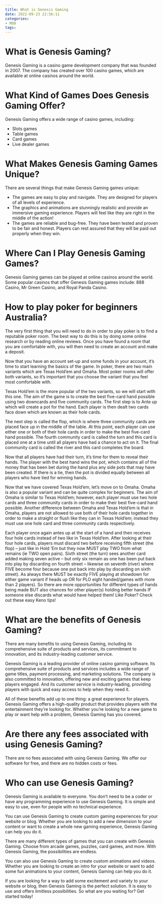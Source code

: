 ```yaml
---
title: What is Genesis Gaming
date: 2022-09-23 22:56:11
categories:
- M88
tags:
---
```



#  What is Genesis Gaming?

Genesis Gaming is a casino game development company that was founded in 2007. The company has created over 100 casino games, which are available at online casinos around the world.

# What Kind of Games Does Genesis Gaming Offer?

Genesis Gaming offers a wide range of casino games, including:

* Slots games
* Table games
* Card games
* Live dealer games

# What Makes Genesis Gaming Games Unique?

There are several things that make Genesis Gaming games unique:

* The games are easy to play and navigate. They are designed for players of all levels of experience.
* The graphics and animations are stunningly realistic and provide an immersive gaming experience. Players will feel like they are right in the middle of the action!
* The games are reliable and bug-free. They have been tested and proven to be fair and honest. Players can rest assured that they will be paid out properly when they win.

# Where Can I Play Genesis Gaming Games?

Genesis Gaming games can be played at online casinos around the world. Some popular casinos that offer Genesis Gaming games include: 888 Casino, Mr Green Casino, and Royal Panda Casino.

#  How to play poker for beginners Australia?

The very first thing that you will need to do in order to play poker is to find a reputable poker room. The best way to do this is by doing some online research or by reading online reviews. Once you have found a room that you are comfortable with, you will then need to create an account and make a deposit.

Now that you have an account set-up and some funds in your account, it’s time to start learning the basics of the game. In poker, there are two main variants which are Texas Hold’em and Omaha. Most poker rooms will offer both variants, so it’s important that you choose the variant that you feel most comfortable with.

Texas Hold’em is the more popular of the two variants, so we will start with this one. The aim of the game is to create the best five-card hand possible using two downcards and five community cards. The first step is to Ante up which will create a pot for the hand. Each player is then dealt two cards face down which are known as their hole cards.

The next step is called the flop, which is where three community cards are placed face up in the middle of the table. At this point, each player can use either one or both of their hole cards in order to make the best five-card hand possible. The fourth community card is called the turn and this card is placed one at a time until all players have had a chance to act on it. The final community card is called the river and this card completes the board.

Now that all players have had their turn, it’s time for them to reveal their hands. The player with the best hand wins the pot, which contains all of the money that has been bet during the hand plus any side pots that may have been created. If there is a tie, then the pot is divided equally between all players who have tied for winning hands.

Now that we have covered Texas Hold’em, let’s move on to Omaha. Omaha is also a popular variant and can be quite complex for beginners. The aim of Omaha is similar to Texas Hold’em; however, each player must use two hole cards and three community cards in order to make their best five-card hand possible. Another difference between Omaha and Texas Hold’em is that in Omaha, players are not allowed to use both of their hole cards together in order to make a straight or flush like they can in Texas Hold’em; instead they must use one hole card and three community cards respectively.

Each player once again antes up at the start of a hand and then receives four hole cards instead of two like in Texas Hold’em. After looking at their four hole cards, players must discard two before receiving fifth street (the flop) – just like in Hold ‘Em but they now MUST play TWO from what remains (ie TWO open pairs). Sixth street (the turn) sees another card added making seven active – but only six remain as one has been put back into play by discarding on fourth street – likewise on seventh (river) where FIVE become four because one put back into play by discarding on sixth street). As always there MUST be exactly FIVE playing at showdown for either game variant if heads up OR for PLO eight handed/games with more than 2 players). So there are more opportunities for different types of hands being made BUT also chances for other player(s) holding better hands IF someone else discards what would have helped them! 
Like Poker? Check out these easy Keno tips! 

  

#  What are the benefits of Genesis Gaming?

There are many benefits to using Genesis Gaming, including its comprehensive suite of products and services, its commitment to innovation, and its industry-leading customer service.

Genesis Gaming is a leading provider of online casino gaming software. Its comprehensive suite of products and services includes a wide range of game titles, payment processing, and marketing solutions. The company is also committed to innovation, offering new and exciting games that keep players engaged. And its customer service is industry-leading, providing players with quick and easy access to help when they need it.

All of these benefits add up to one thing: a great experience for players. Genesis Gaming offers a high-quality product that provides players with the entertainment they’re looking for. Whether you’re looking for a new game to play or want help with a problem, Genesis Gaming has you covered.

#  Are there any fees associated with using Genesis Gaming?

There are no fees associated with using Genesis Gaming. We offer our software for free, and there are no hidden costs or fees.

#  Who can use Genesis Gaming?

Genesis Gaming is available to everyone. You don’t need to be a coder or have any programming experience to use Genesis Gaming. It is simple and easy to use, even for people with no technical experience.

You can use Genesis Gaming to create custom gaming experiences for your website or blog. Whether you are looking to add a new dimension to your content or want to create a whole new gaming experience, Genesis Gaming can help you do it.

There are many different types of games that you can create with Genesis Gaming. Choose from arcade games, puzzles, card games, and more. With Genesis Gaming, the possibilities are endless.

You can also use Genesis Gaming to create custom animations and videos. Whether you are looking to create an intro for your website or want to add some fun animations to your content, Genesis Gaming can help you do it.

If you are looking for a way to add some excitement and variety to your website or blog, then Genesis Gaming is the perfect solution. It is easy to use and offers limitless possibilities. So what are you waiting for? Get started today!